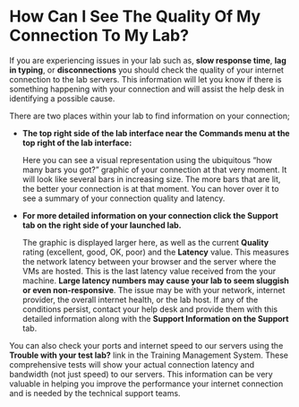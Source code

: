# How Can I See The Quality Of My Connection To My Lab?

If you are experiencing issues in your lab such as, **slow response time**, **lag in typing**, or **disconnections** you should check the quality of your internet connection to the lab servers. This information will let you know if there is something happening with your connection and will assist the help desk in identifying a possible cause.

There are two places within your lab to find information on your connection; 
- **The top right side of the lab interface near the Commands menu at the top right of the lab interface:** 

    Here you can see a visual representation using the ubiquitous “how many bars you got?” graphic of your connection at that very moment. It will look like several bars in increasing size. The more bars that are lit, the better your connection is at that moment. You can hover over it to see a summary of your connection quality and latency.

- **For more detailed information on your connection click the Support tab on the right side of your launched lab.**

    The graphic is displayed larger here, as well as the current **Quality** rating (excellent, good, OK, poor) and the **Latency** value. This measures the network latency between your browser and the server where the VMs are hosted. This is the last latency value received from the your machine. **Large latency numbers may cause your lab to seem sluggish or even non-responsive**. The issue may be with your network, internet provider, the overall internet health, or the lab host. If any of the conditions persist, contact your help desk and provide them with this detailed information along with the **Support Information on the Support** tab.

You can also check your ports and internet speed to our servers using the **Trouble with your test lab?** link in the Training Management System. These comprehensive tests will show your actual connection latency and bandwidth (not just speed) to our servers. This information can be very valuable in helping you improve the performance your internet connection and is needed by the technical support teams.
